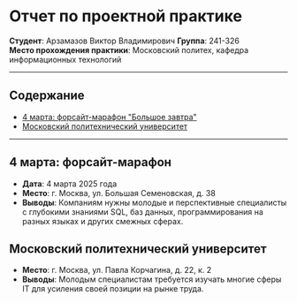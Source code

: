 # Отчет по проектной практике

**Студент**: Арзамазов Виктор Владимирович
**Группа**: 241-326  
**Место прохождения практики**: Московский политех, кафедра информационных технологий  

---

## Содержание
- [4 марта: форсайт-марафон "Большое завтра"](#4-марта-форсайт-марафон)
- [Московский политехнический университет](#московский-политехнический-университет)

---

## 4 марта: форсайт-марафон

- **Дата**: 4 марта 2025 года  
- **Место**: г. Москва, ул. Большая Семеновская, д. 38
- **Выводы**: Компаниям нужны молодые и перспективные специалисты с глубокими знаниями SQL, баз данных, программирования на разных языках и других смежных сферах.

## Московский политехнический университет

- **Место**: г. Москва, ул. Павла Корчагина, д. 22, к. 2
- **Выводы**: Молодым специалистам требуется изучать многие сферы IT для усиления своей позиции на рынке труда.
